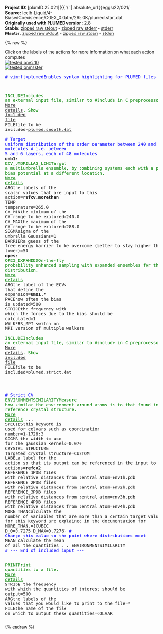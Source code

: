 **Project ID:** [plumID:22.021]({{ '/' | absolute_url }}eggs/22/021/)  
**Source:** IceIh-Liquid/4-BiasedCoexistence/COEX_0.0atm/265.0K/plumed.start.dat  
**Originally used with PLUMED version:** 2.8  
**Stable:** [zipped raw stdout](plumed.start.dat.plumed.stdout.txt.zip) - [zipped raw stderr](plumed.start.dat.plumed.stderr.txt.zip) - [stderr](plumed.start.dat.plumed.stderr)  
**Master:** [zipped raw stdout](plumed.start.dat.plumed_master.stdout.txt.zip) - [zipped raw stderr](plumed.start.dat.plumed_master.stderr.txt.zip) - [stderr](plumed.start.dat.plumed_master.stderr)  

{% raw %}
<div class="plumedpreheader">
<div class="headerInfo" id="value_details_data/IceIh-Liquid/4-BiasedCoexistence/COEX_0.0atm/265.0K/plumed.start.dat"> Click on the labels of the actions for more information on what each action computes </div>
<div class="containerBadge">
<div class="headerBadge"><a href="plumed.start.dat.plumed.stderr"><img src="https://img.shields.io/badge/v2.10-passing-green.svg" alt="tested onv2.10" /></a></div>
<div class="headerBadge"><a href="plumed.start.dat.plumed_master.stderr"><img src="https://img.shields.io/badge/master-passing-green.svg" alt="tested onmaster" /></a></div>
</div>
</div>
<pre class="plumedlisting">
<span class="plumedtooltip" style="color:blue"># vim:ft=plumed<span class="right">Enables syntax highlighting for PLUMED files in vim. See <a href="https://www.plumed.org/doc-master/user-doc/html/vim">here for more details. </a><i></i></span></span>

<br/><span id="data/IceIh-Liquid/4-BiasedCoexistence/COEX_0.0atm/265.0K/plumed.start.datplumed.smooth.dat_short"><span class="plumedtooltip" style="color:green">INCLUDE<span class="right">Includes an external input file, similar to #include in C preprocessor. <a href="https://www.plumed.org/doc-master/user-doc/html/INCLUDE">More details</a>. Show <a class="toggler" href='javascript:;' onclick='toggleDisplay("data/IceIh-Liquid/4-BiasedCoexistence/COEX_0.0atm/265.0K/plumed.start.datplumed.smooth.dat");'>included file</a><i></i></span></span> <span class="plumedtooltip">FILE<span class="right">file to be included<i></i></span></span>=<a class="toggler" href='javascript:;' onclick='toggleDisplay("data/IceIh-Liquid/4-BiasedCoexistence/COEX_0.0atm/265.0K/plumed.start.datplumed.smooth.dat");'>plumed.smooth.dat</a>
</span><span id="data/IceIh-Liquid/4-BiasedCoexistence/COEX_0.0atm/265.0K/plumed.start.datplumed.smooth.dat_long" style="display:none;"><span style="color:blue" class="comment"># The command:
</span><span class="toggler" style="color:red" onclick='toggleDisplay("data/IceIh-Liquid/4-BiasedCoexistence/COEX_0.0atm/265.0K/plumed.start.datplumed.smooth.dat")'># INCLUDE FILE=plumed.smooth.dat
</span><span style="color:blue" class="comment"># ensures PLUMED loads the contents of the file called plumed.smooth.dat</span>
<span style="color:blue" class="comment"># The contents of this file are shown below (click the red comment to hide them).</span>
<span style="display:none;" id="data/IceIh-Liquid/4-BiasedCoexistence/COEX_0.0atm/265.0K/plumed.start.datplumed.smooth.dat">The INCLUDE action with label <b>plumed.smooth.dat</b> calculates something</span><span class="plumedtooltip" style="color:green">ENVIRONMENTSIMILARITY<span class="right">Measure how similar the environment around atoms is to that found in some reference crystal structure. <a href="https://www.plumed.org/doc-master/user-doc/html/ENVIRONMENTSIMILARITY" style="color:green">More details</a><i></i></span></span> ...
 <span class="plumedtooltip">SPECIES<span class="right">this keyword is used for colvars such as coordination number<i></i></span></span>=1-1728:3
 <span class="plumedtooltip">SIGMA<span class="right"> the width to use for the gaussian kernels<i></i></span></span>=0.070
 <span class="plumedtooltip">CRYSTAL_STRUCTURE<span class="right"> Targeted crystal structure<i></i></span></span>=CUSTOM
 <span class="plumedtooltip">LABEL<span class="right">a label for the action so that its output can be referenced in the input to other actions<i></i></span></span>=<b name="data/IceIh-Liquid/4-BiasedCoexistence/COEX_0.0atm/265.0K/plumed.start.datrefcv" onclick='showPath("data/IceIh-Liquid/4-BiasedCoexistence/COEX_0.0atm/265.0K/plumed.start.dat","data/IceIh-Liquid/4-BiasedCoexistence/COEX_0.0atm/265.0K/plumed.start.datrefcv","data/IceIh-Liquid/4-BiasedCoexistence/COEX_0.0atm/265.0K/plumed.start.datrefcv","brown")'>refcv</b>
 <span class="plumedtooltip">REFERENCE_1<span class="right">PDB files with relative distances from central atom<i></i></span></span>=env1h.pdb
 <span class="plumedtooltip">REFERENCE_2<span class="right">PDB files with relative distances from central atom<i></i></span></span>=env2h.pdb
 <span class="plumedtooltip">REFERENCE_3<span class="right">PDB files with relative distances from central atom<i></i></span></span>=env3h.pdb
 <span class="plumedtooltip">REFERENCE_4<span class="right">PDB files with relative distances from central atom<i></i></span></span>=env4h.pdb
 <span class="plumedtooltip">MORE_THAN<span class="right">calculate the number of variables that are more than a certain target value. Options for this keyword are explained in the documentation for <a href="https://www.plumed.org/doc-master/user-doc/html/MORE_THAN">MORE_THAN</a>.<i></i></span></span>={CUBIC D_0=0.54 D_MAX=0.97}
 <span class="plumedtooltip">MEAN<span class="right"> calculate the mean of all the quantities<i></i></span></span>
... ENVIRONMENTSIMILARITY
<span style="color:blue"># --- End of included input --- </span></span><br/><span style="color:blue" class="comment"># Target uniform distribution of the order parameter between 240 and 288 molecules</span>
<span style="color:blue" class="comment"># i.e. between 5 and 6 layers, each of 48 molecules</span>
<span style="display:none;" id="data/IceIh-Liquid/4-BiasedCoexistence/COEX_0.0atm/265.0K/plumed.start.datrefcv">The ENVIRONMENTSIMILARITY action with label <b>refcv</b> calculates the following quantities:<table  align="center" frame="void" width="95%" cellpadding="5%"><tr><td width="5%"><b> Quantity </b>  </td><td><b> Description </b> </td></tr><tr><td width="5%">refcv.value</td><td>the environmental similar parameter for each of the input atoms</td></tr><tr><td width="5%">refcv.morethan</td><td>the number of colvars that have a value more than a threshold</td></tr><tr><td width="5%">refcv.mean</td><td>the mean of the colvars</td></tr></table></span><b name="data/IceIh-Liquid/4-BiasedCoexistence/COEX_0.0atm/265.0K/plumed.start.datumb1" onclick='showPath("data/IceIh-Liquid/4-BiasedCoexistence/COEX_0.0atm/265.0K/plumed.start.dat","data/IceIh-Liquid/4-BiasedCoexistence/COEX_0.0atm/265.0K/plumed.start.datumb1","data/IceIh-Liquid/4-BiasedCoexistence/COEX_0.0atm/265.0K/plumed.start.datumb1","brown")'>umb1</b>: <span class="plumedtooltip" style="color:green">ECV_UMBRELLAS_LINE<span class="right">Target a multiumbrella ensemble, by combining systems each with a parabolic bias potential at a different location. <a href="https://www.plumed.org/doc-master/user-doc/html/ECV_UMBRELLAS_LINE" style="color:green">More details</a><i></i></span></span> <span class="plumedtooltip">ARG<span class="right">the labels of the scalar values that are input to this action<i></i></span></span>=<b name="data/IceIh-Liquid/4-BiasedCoexistence/COEX_0.0atm/265.0K/plumed.start.datrefcv">refcv.morethan</b> <span class="plumedtooltip">TEMP<span class="right"> temperature<i></i></span></span>=265.0 <span class="plumedtooltip">CV_MIN<span class="right">the minimum of the CV range to be explored<i></i></span></span>=240.0 <span class="plumedtooltip">CV_MAX<span class="right">the maximum of the CV range to be explored<i></i></span></span>=288.0 <span class="plumedtooltip">SIGMA<span class="right">sigma of the umbrella Gaussians<i></i></span></span>=1 <span class="plumedtooltip">BARRIER<span class="right">a guess of the free energy barrier to be overcome (better to stay higher than lower)<i></i></span></span>=50
<span style="display:none;" id="data/IceIh-Liquid/4-BiasedCoexistence/COEX_0.0atm/265.0K/plumed.start.datumb1">The ECV_UMBRELLAS_LINE action with label <b>umb1</b> calculates the following quantities:<table  align="center" frame="void" width="95%" cellpadding="5%"><tr><td width="5%"><b> Quantity </b>  </td><td><b> Description </b> </td></tr><tr><td width="5%">umb1..#!custom</td><td>the names of the output components for this action depend on the actions input file see the example inputs below for details</td></tr></table></span><b name="data/IceIh-Liquid/4-BiasedCoexistence/COEX_0.0atm/265.0K/plumed.start.datopes" onclick='showPath("data/IceIh-Liquid/4-BiasedCoexistence/COEX_0.0atm/265.0K/plumed.start.dat","data/IceIh-Liquid/4-BiasedCoexistence/COEX_0.0atm/265.0K/plumed.start.datopes","data/IceIh-Liquid/4-BiasedCoexistence/COEX_0.0atm/265.0K/plumed.start.datopes","brown")'>opes</b>: <span class="plumedtooltip" style="color:green">OPES_EXPANDED<span class="right">On-the-fly probability enhanced sampling with expanded ensembles for the target distribution. <a href="https://www.plumed.org/doc-master/user-doc/html/OPES_EXPANDED" style="color:green">More details</a><i></i></span></span> <span class="plumedtooltip">ARG<span class="right">the label of the ECVs that define the expansion<i></i></span></span>=<b name="data/IceIh-Liquid/4-BiasedCoexistence/COEX_0.0atm/265.0K/plumed.start.datumb1">umb1.*</b> <span class="plumedtooltip">PACE<span class="right">how often the bias is updated<i></i></span></span>=500 <span class="plumedtooltip">STRIDE<span class="right">the frequency with which the forces due to the bias should be calculated<i></i></span></span>=1 <span class="plumedtooltip">WALKERS_MPI<span class="right"> switch on MPI version of multiple walkers<i></i></span></span>
<br/><span style="display:none;" id="data/IceIh-Liquid/4-BiasedCoexistence/COEX_0.0atm/265.0K/plumed.start.datopes">The OPES_EXPANDED action with label <b>opes</b> calculates the following quantities:<table  align="center" frame="void" width="95%" cellpadding="5%"><tr><td width="5%"><b> Quantity </b>  </td><td><b> Description </b> </td></tr><tr><td width="5%">opes.bias</td><td>the instantaneous value of the bias potential</td></tr></table></span><span id="data/IceIh-Liquid/4-BiasedCoexistence/COEX_0.0atm/265.0K/plumed.start.datplumed.strict.dat_short"><span class="plumedtooltip" style="color:green">INCLUDE<span class="right">Includes an external input file, similar to #include in C preprocessor. <a href="https://www.plumed.org/doc-master/user-doc/html/INCLUDE">More details</a>. Show <a class="toggler" href='javascript:;' onclick='toggleDisplay("data/IceIh-Liquid/4-BiasedCoexistence/COEX_0.0atm/265.0K/plumed.start.datplumed.strict.dat");'>included file</a><i></i></span></span> <span class="plumedtooltip">FILE<span class="right">file to be included<i></i></span></span>=<a class="toggler" href='javascript:;' onclick='toggleDisplay("data/IceIh-Liquid/4-BiasedCoexistence/COEX_0.0atm/265.0K/plumed.start.datplumed.strict.dat");'>plumed.strict.dat</a>
</span><span id="data/IceIh-Liquid/4-BiasedCoexistence/COEX_0.0atm/265.0K/plumed.start.datplumed.strict.dat_long" style="display:none;"><span style="color:blue" class="comment"># The command:
</span><span class="toggler" style="color:red" onclick='toggleDisplay("data/IceIh-Liquid/4-BiasedCoexistence/COEX_0.0atm/265.0K/plumed.start.datplumed.strict.dat")'># INCLUDE FILE=plumed.strict.dat
</span><span style="color:blue" class="comment"># ensures PLUMED loads the contents of the file called plumed.strict.dat</span>
<span style="color:blue" class="comment"># The contents of this file are shown below (click the red comment to hide them).</span>

<br/><span style="color:blue" class="comment"># Strict CV</span>
<span style="display:none;" id="data/IceIh-Liquid/4-BiasedCoexistence/COEX_0.0atm/265.0K/plumed.start.datplumed.strict.dat">The INCLUDE action with label <b>plumed.strict.dat</b> calculates something</span><span class="plumedtooltip" style="color:green">ENVIRONMENTSIMILARITY<span class="right">Measure how similar the environment around atoms is to that found in some reference crystal structure. <a href="https://www.plumed.org/doc-master/user-doc/html/ENVIRONMENTSIMILARITY" style="color:green">More details</a><i></i></span></span> ...
 <span class="plumedtooltip">SPECIES<span class="right">this keyword is used for colvars such as coordination number<i></i></span></span>=1-1728:3
 <span class="plumedtooltip">SIGMA<span class="right"> the width to use for the gaussian kernels<i></i></span></span>=0.070
 <span class="plumedtooltip">CRYSTAL_STRUCTURE<span class="right"> Targeted crystal structure<i></i></span></span>=CUSTOM
 <span class="plumedtooltip">LABEL<span class="right">a label for the action so that its output can be referenced in the input to other actions<i></i></span></span>=<b name="data/IceIh-Liquid/4-BiasedCoexistence/COEX_0.0atm/265.0K/plumed.start.datrefcv2" onclick='showPath("data/IceIh-Liquid/4-BiasedCoexistence/COEX_0.0atm/265.0K/plumed.start.dat","data/IceIh-Liquid/4-BiasedCoexistence/COEX_0.0atm/265.0K/plumed.start.datrefcv2","data/IceIh-Liquid/4-BiasedCoexistence/COEX_0.0atm/265.0K/plumed.start.datrefcv2","brown")'>refcv2</b>
 <span class="plumedtooltip">REFERENCE_1<span class="right">PDB files with relative distances from central atom<i></i></span></span>=env1h.pdb
 <span class="plumedtooltip">REFERENCE_2<span class="right">PDB files with relative distances from central atom<i></i></span></span>=env2h.pdb
 <span class="plumedtooltip">REFERENCE_3<span class="right">PDB files with relative distances from central atom<i></i></span></span>=env3h.pdb
 <span class="plumedtooltip">REFERENCE_4<span class="right">PDB files with relative distances from central atom<i></i></span></span>=env4h.pdb
 <span class="plumedtooltip">MORE_THAN<span class="right">calculate the number of variables that are more than a certain target value. Options for this keyword are explained in the documentation for <a href="https://www.plumed.org/doc-master/user-doc/html/MORE_THAN">MORE_THAN</a>.<i></i></span></span>={CUBIC D_0=0.7275 D_MAX=0.7276} <span style="color:blue" class="comment"># Change this value to the point where distributions meet</span>
 <span class="plumedtooltip">MEAN<span class="right"> calculate the mean of all the quantities<i></i></span></span>
... ENVIRONMENTSIMILARITY
<span style="color:blue"># --- End of included input --- </span></span><br/><br/><span style="display:none;" id="data/IceIh-Liquid/4-BiasedCoexistence/COEX_0.0atm/265.0K/plumed.start.datrefcv2">The ENVIRONMENTSIMILARITY action with label <b>refcv2</b> calculates the following quantities:<table  align="center" frame="void" width="95%" cellpadding="5%"><tr><td width="5%"><b> Quantity </b>  </td><td><b> Description </b> </td></tr><tr><td width="5%">refcv2.value</td><td>the environmental similar parameter for each of the input atoms</td></tr><tr><td width="5%">refcv2.morethan</td><td>the number of colvars that have a value more than a threshold</td></tr><tr><td width="5%">refcv2.mean</td><td>the mean of the colvars</td></tr></table></span><span class="plumedtooltip" style="color:green">PRINT<span class="right">Print quantities to a file. <a href="https://www.plumed.org/doc-master/user-doc/html/PRINT" style="color:green">More details</a><i></i></span></span> <span class="plumedtooltip">STRIDE<span class="right"> the frequency with which the quantities of interest should be output<i></i></span></span>=500  <span class="plumedtooltip">ARG<span class="right">the labels of the values that you would like to print to the file<i></i></span></span>=* <span class="plumedtooltip">FILE<span class="right">the name of the file on which to output these quantities<i></i></span></span>=COLVAR
</pre>
{% endraw %}
